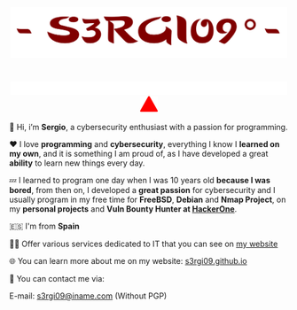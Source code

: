 <p align="center">
  <img src="s3rgi09.png" width="500px">
</p>

# 

<p align="center">
  <img src="typing_text.svg" width="500px">
  <br>
  <img src="triangle.svg" width="32px">
</p>

👋 Hi, i’m **Sergio**, a cybersecurity enthusiast with a passion for programming.

❤️ I love **programming** and **cybersecurity**, everything I know I **learned on my own**, and it is something I am proud of, as I have developed a great **ability** to learn new things every day.

💤 I learned to program one day when I was 10 years old **because I was bored**, from then on, I developed a **great passion** for cybersecurity and I usually program in my free time for **FreeBSD**, **Debian** and **Nmap Project**, on my **personal projects** and **Vuln Bounty Hunter at [HackerOne](https://hackerone.com/s3rgi09)**.

🇪🇸 I'm from **Spain**

🕵️‍♂️ Offer various services dedicated to IT that you can see on [my website](https://s3rgi09.github.io/services)

🌐 You can learn more about me on my website: [s3rgi09.github.io](https://s3rgi09.github.io/)

📨 You can contact me via: 

E-mail: [s3rgi09@iname.com](mailto://s3rgi09.iname.com) (Without PGP)
